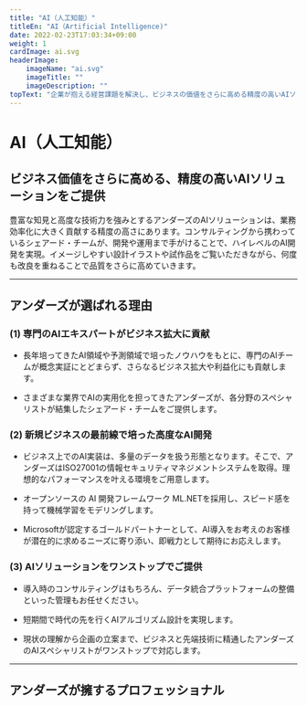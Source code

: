 ```yaml
---
title: "AI（人工知能）"
titleEn: "AI（Artificial Intelligence)"
date: 2022-02-23T17:03:34+09:00
weight: 1
cardImage: ai.svg
headerImage:
    imageName: "ai.svg"
    imageTitle: ""
    imageDescription: ""
topText: "企業が抱える経営課題を解決し、ビジネスの価値をさらに高める精度の高いAIソリューションを提供します。"
---
```


# AI（人工知能）

## ビジネス価値をさらに高める、精度の高いAIソリューションをご提供   
豊富な知見と高度な技術力を強みとするアンダーズのAIソリューションは、業務効率化に大きく貢献する精度の高さにあります。コンサルティングから携わっているシェアード・チームが、開発や運用まで手がけることで、ハイレベルのAI開発を実現。イメージしやすい設計イラストや試作品をご覧いただきながら、何度も改良を重ねることで品質をさらに高めていきます。

***

## アンダーズが選ばれる理由 
### (1)	専門のAIエキスパートがビジネス拡大に貢献

* 長年培ってきたAI領域や予測領域で培ったノウハウをもとに、専門のAIチームが概念実証にとどまらず、さらなるビジネス拡大や利益化にも貢献します。

* さまざまな業界でAIの実用化を担ってきたアンダーズが、各分野のスペシャリストが結集したシェアード・チームをご提供します。

### (2)	新規ビジネスの最前線で培った高度なAI開発

* ビジネス上でのAI実装は、多量のデータを扱う形態となります。そこで、アンダーズはISO27001の情報セキュリティマネジメントシステムを取得。理想的なパフォーマンスを叶える環境をご用意します。

* オープンソースの AI 開発フレームワーク ML.NETを採用し、スピード感を持って機械学習をモデリングします。

* Microsoftが認定するゴールドパートナーとして、AI導入をお考えのお客様が潜在的に求めるニーズに寄り添い、即戦力として期待にお応えします。

### (3)	AIソリューションをワンストップでご提供
* 導入時のコンサルティングはもちろん、データ統合プラットフォームの整備といった管理もお任せください。

* 短期間で時代の先を行くAIアルゴリズム設計を実現します。

* 現状の理解から企画の立案まで、ビジネスと先端技術に精通したアンダーズのAIスペシャリストがワンストップで対応します。

***

## アンダーズが擁するプロフェッショナル


<!-- なぜ「機械学習」が注目されているのでしょうか。スマホの普及などに伴い、大量のデータが出現するようになりました。複雑なデータを処理するため、多大なコストや時間が必要でしたが、機械学習により「人間では到底実現できない速さと精度で、分析結果を計算すること」が実現できるようになったからです。

**機械学習のメリット**

- 特徴量を学習することで予測値を算出
- 複数のアルゴリズムを適用し、再現性の高いモデルを選定
- クラスタリングにより特徴を分類化し、予測精度が向上

**デメリット**

- ある程度の教師データが必要（分類ごとに最低 100 件程度）
- モデルの精度向上には、再学習が必要


![ Image is not Available !](azure-ai.webp)

当社では**オープンソースの AI 開発フレームワーク ML.NET**にて、速やかに機械学習をモデリングします。貴社の現状の理解から企画の立案については、当社のプロフェッショナルへご相談ください。

### 事例

**業種**：証券業

**要望**：株価の独自フェアバリューを算定したい

**ソリューション**：上場企業の財務情報を過去分を含め EDINET より取得して、教師データとすることにしました。基本統計量およびクラスタリングを適用し、特徴量と株価の相関について粗い粒度で解析し、机上のモデルを作成。重回帰および数量化による仮モデルを作成して、特徴量とその変換により、一次的な精度向上に取り組みました。理論、精度の両面で、現場から一定の評価を得たうえで、本番モデリングのためのアルゴリズムを選定、最終的にはクラスターごとにモデルを作成しました。結果、フェアーバリュー算定を独自の目線で行うことに成功され、投資判断での活用を実現しました。

### 期間

- 随時

### 契約

- 計画立案および設計：準委任契約
- 製作：請負契約

### 納品物

**基本セット**

- 現状把握と貴社ソリューションの理解
- ゴール設計、マイルストーン策定
- 要件定義書作成
- 基本設計書作成
- プロトタイプ/POC 作成
- レビューミーティングの実施



**設計**

- AI モデリング
- 精度、正確性管理

**貴社の IT チームとして**

- AI コンサルタント
- SI コンサルタント
- ML.NET エンジニア
- C#/JavaScript プログラマー

**運用**

- システム利用状況の分析
- 改善施策の立案
- サポートデスク
- 管理者向け機能説明 -->

